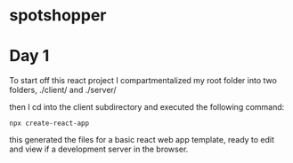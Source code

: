 # spotshopper

<h1>Day 1</h1>
To start off this react project I compartmentalized my root folder into two folders, ./client/ and ./server/

then I cd into the client subdirectory and executed the following command:
```git
npx create-react-app
```
this generated the files for a basic react web app template, ready to edit and view if a development server in the browser. 
